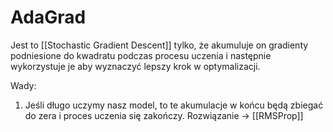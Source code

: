 # AdaGrad

Jest to [[Stochastic Gradient Descent]] tylko, że akumuluje on gradienty podniesione do kwadratu podczas procesu uczenia i następnie wykorzystuje je aby wyznaczyć lepszy krok w optymalizacji.

Wady:

1. Jeśli długo uczymy nasz model, to te akumulacje w końcu będą zbiegać do zera i proces uczenia się zakończy. Rozwiązanie -> [[RMSProp]]


